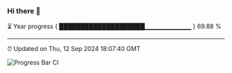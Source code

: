 ### Hi there 👋

⏳ Year progress { ████████████████████▁▁▁▁▁▁▁▁▁▁ } 69.88 %

---

⏰ Updated on Thu, 12 Sep 2024 18:07:40 GMT

![Progress Bar CI](https://github.com/EinsPommes/EinsPommes/blob/main/.github/workflows/main.yml)
